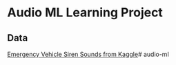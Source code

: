 # Audio ML Learning Project

## Data

[Emergency Vehicle Siren Sounds from Kaggle](https://www.kaggle.com/datasets/vishnu0399/emergency-vehicle-siren-sounds)#   a u d i o - m l  
 